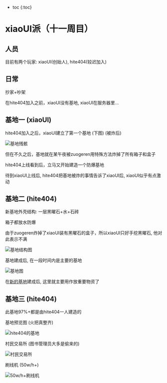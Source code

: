 * toc
{:toc}

# xiaoUI派（十一周目）

## 人员

目前有两个玩家: xiaoUI(创始人), hite404(较迟加入)

## 日常

抄家+吵架

在hite404加入之前，xiaoUI没有基地, xiaoUI在服务器里...

## 基地一 (xiaoUI)

hite404加入之后，xiaoUI建立了第一个基地 (下图) (被炸后)

![基地残骸](https://s2.loli.net/2024/10/01/qQaJySNT8fYrcZU.png)

但在不久之后，基地就在某午夜被zuogeren用特殊方法炸掉了所有箱子和盒子

hite404上线看到后，立马又开始建造一个防爆基地

待到xiaoUI上线后, hite404把基地被炸的事情告诉了xiaoUI后, xiaoUI似乎有点激动

## 基地二 (hite404)

新基地外壳结构: 一层黑曜石+水+石砖

箱子都放水防爆

由于zuogeren炸掉了xiaoUI装有黑曜石的盒子，所以xiaoUI只好手挖黑曜石, 他对此表示不满

![基地结构图](https://s2.loli.net/2024/10/01/7E51seTy2KIrJCY.png)

基地建成后, 在一段时间内是主要的基地

![基地图](https://s2.loli.net/2024/10/01/gQ8tC1s6c3Lpkfz.png)

在[新的基地](#基地三-hite404)建成后, 这里就主要用作放重要物资了

## 基地三 (hite404)

此基地97%+都是由hite404一人建造的

基地预览图 (火把真整齐)

![hite404的基地](https://s2.loli.net/2024/10/01/grelxOVuBYFk3y4.png)

村民交易所 (图书管理员大多是偷来的)

![村民交易所](https://s2.loli.net/2024/10/01/lXJFd4M71nADgOK.png)

刷线机 (50w/h+)

![50w/h+刷线机](https://s2.loli.net/2024/10/01/dBoE8rktbsZFwcj.png)
